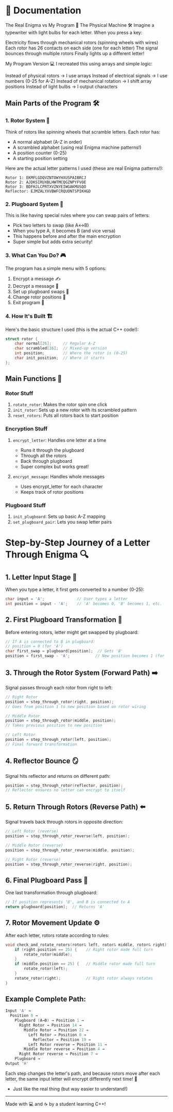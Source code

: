 # 🔐 Documentation

The Real Enigma vs My Program 🔄
The Physical Machine 🛠️
Imagine a typewriter with light bulbs for each letter. When you press a key:

Electricity flows through mechanical rotors (spinning wheels with wires)
Each rotor has 26 contacts on each side (one for each letter)
The signal bounces through multiple rotors
Finally lights up a different letter!

My Program Version 💻
I recreated this using arrays and simple logic:

Instead of physical rotors → I use arrays
Instead of electrical signals → I use numbers (0-25 for A-Z)
Instead of mechanical rotation → I shift array positions
Instead of light bulbs → I output characters



## Main Parts of the Program 🛠️

### 1. Rotor System 🎡
Think of rotors like spinning wheels that scramble letters. Each rotor has:
- A normal alphabet (A-Z in order)
- A scrambled alphabet (using real Enigma machine patterns!)
- A position counter (0-25)
- A starting position setting

Here are the actual letter patterns I used (these are real Enigma patterns!):
```
Rotor 1: EKMFLGDQVZNTOWYHXUSPAIBRCJ
Rotor 2: AJDKSIRUXBLHWTMCQGZNPYFVOE
Rotor 3: BDFHJLCPRTXVZNYEIWGAKMUSQO
Reflector: EJMZALYXVBWFCRQUONTSPIKHGD
```

### 2. Plugboard System 🔌
This is like having special rules where you can swap pairs of letters:
- Pick two letters to swap (like A↔B)
- When you type A, it becomes B (and vice versa)
- This happens before and after the main encryption
- Super simple but adds extra security!

### 3. What Can You Do? 🎮
The program has a simple menu with 5 options:
1. Encrypt a message ✍️
2. Decrypt a message 📖
3. Set up plugboard swaps 🔄
4. Change rotor positions 🎲
5. Exit program 👋

### 4. How It's Built 🏗️
Here's the basic structure I used (this is the actual C++ code!):
```cpp
struct rotor {
    char normal[26];     // Regular A-Z
    char scrambled[26];  // Mixed-up version
    int position;        // Where the rotor is (0-25)
    char init_position;  // Where it starts
};
```

## Main Functions 🔧

### Rotor Stuff
1. `rotate_rotor`: Makes the rotor spin one click
2. `init_rotor`: Sets up a new rotor with its scrambled pattern
3. `reset_rotors`: Puts all rotors back to start position

### Encryption Stuff
1. `encrypt_letter`: Handles one letter at a time
   - Runs it through the plugboard
   - Through all the rotors
   - Back through plugboard
   - Super complex but works great!

2. `encrypt_message`: Handles whole messages
   - Uses encrypt_letter for each character
   - Keeps track of rotor positions

### Plugboard Stuff
1. `init_plugboard`: Sets up basic A-Z mapping
2. `set_plugboard_pair`: Lets you swap letter pairs

# Step-by-Step Journey of a Letter Through Enigma 🔍

## 1. Letter Input Stage 📝
When you type a letter, it first gets converted to a number (0-25):
```cpp
char input = 'A';              // User types a letter
int position = input - 'A';    // 'A' becomes 0, 'B' becomes 1, etc.
```

## 2. First Plugboard Transformation 🔌
Before entering rotors, letter might get swapped by plugboard:
```cpp
// If A is connected to B in plugboard:
// position = 0 (for 'A')
char first_swap = plugboard[position];  // Gets 'B'
position = first_swap - 'A';           // New position becomes 1 (for 'B')
```

## 3. Through the Rotor System (Forward Path) ➡️
Signal passes through each rotor from right to left:
```cpp
// Right Rotor
position = step_through_rotor(right, position);
// Goes from position 1 to new position based on rotor wiring

// Middle Rotor
position = step_through_rotor(middle, position);
// Takes previous position to new position

// Left Rotor
position = step_through_rotor(left, position);
// Final forward transformation
```

## 4. Reflector Bounce 🪞
Signal hits reflector and returns on different path:
```cpp
position = step_through_rotor(reflector, position);
// Reflector ensures no letter can encrypt to itself
```

## 5. Return Through Rotors (Reverse Path) ⬅️
Signal travels back through rotors in opposite direction:
```cpp
// Left Rotor (reverse)
position = step_through_rotor_reverse(left, position);

// Middle Rotor (reverse)
position = step_through_rotor_reverse(middle, position);

// Right Rotor (reverse)
position = step_through_rotor_reverse(right, position);
```

## 6. Final Plugboard Pass 🔄
One last transformation through plugboard:
```cpp
// If position represents 'B', and B is connected to A
return plugboard[position];  // Returns 'A'
```

## 7. Rotor Movement Update ⚙️
After each letter, rotors rotate according to rules:
```cpp
void check_and_rotate_rotors(rotor& left, rotor& middle, rotor& right) {
    if (right.position == 25) {    // Right rotor made full turn
        rotate_rotor(middle);    
    } 
    if (middle.position == 25) {   // Middle rotor made full turn
        rotate_rotor(left);       
    }
    rotate_rotor(right);           // Right rotor always rotates
}
```

## Example Complete Path:
```cpp
Input 'A' → 
  Position 0 →
    Plugboard (A→B) → Position 1 →
      Right Rotor → Position 14 →
        Middle Rotor → Position 22 →
          Left Rotor → Position 8 →
            Reflector → Position 19 →
          Left Rotor reverse → Position 11 →
        Middle Rotor reverse → Position 4 →
      Right Rotor reverse → Position 7 →
    Plugboard → 
Output 'H'
```

Each step changes the letter's path, and because rotors move after each letter, the same input letter will encrypt differently next time! 🎯


- Just like the real thing (but way easier to understand!)

---
Made with 💻 and ☕ by a student learning C++!

